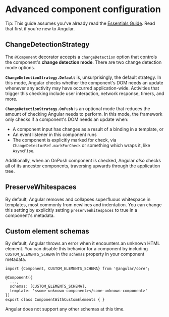 # Advanced component configuration

Tip: This guide assumes you've already read the [Essentials Guide](essentials). Read that first if you're new to Angular.

## ChangeDetectionStrategy

The `@Component` decorator accepts a `changeDetection` option that controls the component's **change
detection mode**. There are two change detection mode options.

**`ChangeDetectionStrategy.Default`** is, unsurprisingly, the default strategy. In this mode,
Angular checks whether the component's DOM needs an update whenever any activity may have occurred
application-wide. Activities that trigger this checking include user interaction, network response,
timers, and more.

**`ChangeDetectionStrategy.OnPush`** is an optional mode that reduces the amount of checking Angular
needs to perform. In this mode, the framework only checks if a component's DOM needs an update when:

- A component input has changes as a result of a binding in a template, or
- An event listener in this component runs
- The component is explicitly marked for check, via `ChangeDetectorRef.markForCheck` or something which wraps it, like `AsyncPipe`.

Additionally, when an OnPush component is checked, Angular _also_ checks all of its ancestor
components, traversing upwards through the application tree.

## PreserveWhitespaces

By default, Angular removes and collapses superfluous whitespace in templates, most commonly from
newlines and indentation. You can change this setting by explicitly setting `preserveWhitespaces` to
true in a component's metadata.

## Custom element schemas

By default, Angular throws an error when it encounters an unknown HTML element. You can
disable this behavior for a component by including `CUSTOM_ELEMENTS_SCHEMA` in the `schemas`
property in your component metadata.

```angular-ts
import {Component, CUSTOM_ELEMENTS_SCHEMA} from '@angular/core';

@Component({
  ...,
  schemas: [CUSTOM_ELEMENTS_SCHEMA],
  template: '<some-unknown-component></some-unknown-component>'
})
export class ComponentWithCustomElements { }
```

Angular does not support any other schemas at this time.
